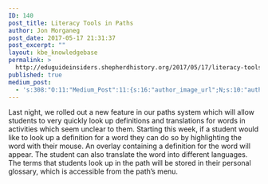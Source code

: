 ```yaml
---
ID: 140
post_title: Literacy Tools in Paths
author: Jon Morganeg
post_date: 2017-05-17 21:31:37
post_excerpt: ""
layout: kbe_knowledgebase
permalink: >
  http://eduguideinsiders.shepherdhistory.org/2017/05/17/literacy-tools-in-paths/
published: true
medium_post:
  - 's:308:"O:11:"Medium_Post":11:{s:16:"author_image_url";N;s:10:"author_url";N;s:11:"byline_name";N;s:12:"byline_email";N;s:10:"cross_link";s:2:"no";s:2:"id";N;s:21:"follower_notification";s:2:"no";s:7:"license";s:19:"all-rights-reserved";s:14:"publication_id";s:12:"1dee85efe0ab";s:6:"status";s:4:"none";s:3:"url";N;}";'
---
```

<span style="font-weight: 400;">Last night, we rolled out a new feature in our paths system which will allow students to very quickly look up definitions and translations for words in activities which seem unclear to them. Starting this week, if a student would like to look up a definition for a word they can do so by highlighting the word with their mouse. An overlay containing a definition for the word will appear. The student can also translate the word into different languages. The terms that students look up in the path will be stored in their personal glossary, which is accessible from the path’s menu.</span>